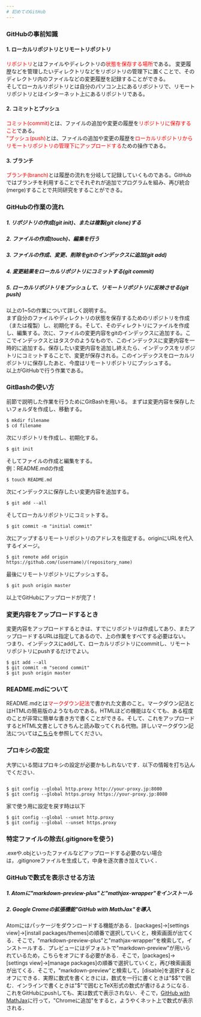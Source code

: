 ```yaml
---
# 初めてのGitHub
---
```

### GitHubの事前知識
#### 1. ローカルリポジトリとリモートリポジトリ
<Font color="red">リポジトリ</Font>とはファイルやディレクトリの<Font color="red">状態を保存する場所</Font>である。
変更履歴などを管理したいディレクトリなどをリポジトリの管理下に置くことで、そのディレクトリ内のファイルなどの変更履歴を記録することができる。  
そしてローカルリポジトリとは自分のパソコン上にあるリポジトリで、リモートリポジトリとはインターネット上にあるリポジトリである。
#### 2. コミットとプッシュ
<Font color="red">コミット(commit)</Font>とは、ファイルの追加や変更の履歴を<Font color="red">リポジトリに保存すること</Font>である。  
<Font color="red">"プッシュ(push)</Font>とは、ファイルの追加や変更の履歴を<Font color="red">ローカルリポジトリからリモートリポジトリの管理下にアップロードする</Font>ための操作である。
#### 3. ブランチ
<Font color="red">ブランチ(branch)</Font>とは履歴の流れを分岐して記録していくものである。GitHubではブランチを利用することでそれぞれが追加でプログラムを組み、再び統合(merge)することで共同研究をすることができる。


### GitHubの作業の流れ
##### 1. リポジトリの作成(git init)、または複製(git clone)する
##### 2. ファイルの作成(touch)、編集を行う
##### 3. ファイルの作成、変更、削除をgitのインデックスに追加(git add)
##### 4. 変更結果をローカルリポジトリにコミットする(git commit)
##### 5. ローカルリポジトリをプッシュして、リモートリポジトリに反映させる(git push)  
以上の1~5の作業について詳しく説明する。  
まず自分のファイルやディレクトリの状態を保存するためのリポジトリを作成（または複製）し、初期化する。そして、そのディレクトリにファイルを作成し、編集する。次に、ファイルの変更内容をgitのインデックスに追加する。ここでインデックスとはタスクのようなもので、このインデックスに変更内容を一時的に追加する。保存したい変更内容を追加し終えたら、インデックスをリポジトリにコミットすることで、変更が保存される。このインデックスをローカルリポジトリに保存したあと、今度はリモートリポジトリにプッシュする。  
以上がGitHubで行う作業である。
### GitBashの使い方
前節で説明した作業を行うためにGitBashを用いる。
まずは変更内容を保存したいフォルダを作成し、移動する。  
<pre><code>$ mkdir filename  
$ cd filename </code></pre>   
次にリポジトリを作成し、初期化する。  
<pre><code>$ git init</code></pre>  
そしてファイルの作成と編集をする。  
例：README.mdの作成  
<pre><code>$ touch README.md</code></pre>  
次にインデックスに保存したい変更内容を追加する。  
<pre><code>$ git add --all</code></pre>  
そしてローカルリポジトリにコミットする。  
<pre><code>$ git commit -m "initial commit"</code></pre>  
次にアップするリモートリポジトリのアドレスを指定する。originにURLを代入するイメージ。  
<pre><code>$ git remote add origin https://github.com/(username)/(repository_name)</code></pre>
最後にリモートリポジトリにプッシュする。  
<pre><code>$ git push origin master</code></pre>    
以上でGitHubにアップロードが完了！

<h3> 変更内容をアップロードするとき</h3>
変更内容をアップロードするときは、すでにリポジトリは作成してあり、またアップロードするURLは指定してあるので、上の作業をすべてする必要はない。  
つまり、インデックスにaddして、ローカルリポジトリにcommitし、リモートリポジトリにpushするだけでよい。  
<pre><code>$ git add --all  
$ git commit -m "second commit"  
$ git push origin master</code></pre>  

### README.mdについて
README.mdとは<Font color="red">マークダウン記法</Font>で書かれた文書のこと。マークダウン記法とはHTMLの簡易版のようなものである。HTMLほどの機能はなくても、ある程度のことが非常に簡単な書き方で書くことができる。そして、これをアップロードするとHTML文書としてきちんと読み取ってくれる代物。詳しいマークダウン記法については[こちら](https://github.com/Takahiro-Itazuri/Atom)を参照してください。

<h3>プロキシの設定</h3>

<p>大学にいる間はプロキシの設定が必要かもしれないです．以下の情報を打ち込んでください．</p>

<pre><code>
$ git config --global http.proxy http://your-proxy.jp:8080
$ git config --global https.proxy https://your-proxy.jp:8080
</code></pre>

<p>家で使う用に設定を戻す時は以下</p>

<pre><code>$ git config --global --unset http.proxy
$ git config --global --unset https.proxy
</code></pre>

<h3>特定ファイルの除去(.gitignoreを使う)</h3>

<p>.exeや.objといったファイルなどアップロードする必要のない場合は，.gitignoreファイルを生成して，中身を逐次書き加えていく．</p>


### GitHubで数式を表示させる方法
##### 1. Atomに"markdown-preview-plus"と"mathjax-wrapper"をインストール
##### 2. Google Cromeの拡張機能"GitHub with MathJax"を導入
Atomにはパッケージをダウンロードする機能がある．[packages]->[settings view]->[install packages/themes]の順番で選択していくと，検索画面が出てくる．そこで，"markdown-preview-plus"と"mathjax-wrapper"を検索して，インストールする．プレビューにはデフォルトで"markdown-preview"が用いられているため，こちらをオフにする必要がある．そこで，[packages]->[settings view]->[manage packages]の順番で選択していくと，再び検索画面が出てくる．そこで，"markdown-preview"と検索して，[disable]を選択するとオフにできる．実際に数式を書くときには，数式を一行に書くときは"$$"で囲む．インラインで書くときは"$"で囲むとTeX形式の数式が書けるようになる．これをGitHubにpushしても、実は数式で表示されない．そこで，[GitHub with MathJax](https://chrome.google.com/webstore/detail/github-with-mathjax/ioemnmodlmafdkllaclgeombjnmnbima)に行って，"Chromeに追加"をすると，ようやくネット上で数式が表示される．
